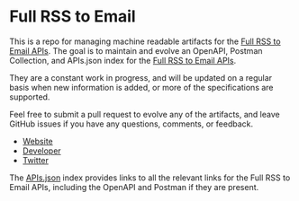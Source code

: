 # Full RSS to EmailThis is a repo for managing machine readable artifacts for the [Full RSS to Email APIs](http://www.feedsapi.com). The goal is to maintain and evolve an OpenAPI, Postman Collection, and APIs.json index for the [Full RSS to Email APIs](http://www.feedsapi.com).They are a constant work in progress, and will be updated on a regular basis when new information is added, or more of the specifications are supported.Feel free to submit a pull request to evolve any of the artifacts, and leave GitHub issues if you have any questions, comments, or feedback.- [Website](http://www.feedsapi.com)- [Developer](http://www.feedsapi.com)- [Twitter](https://twitter.com/feedsapi)The [APIs.json](https://github.com/api-evangelist/full-rss-to-email/blob/master/apis.json) index provides links to all the relevant links for the Full RSS to Email APIs, including the OpenAPI and Postman if they are present.